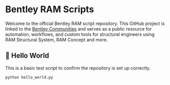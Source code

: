 # Bentley RAM Scripts

Welcome to the official Bentley RAM script repository. This GitHub project is linked to the [Bentley Communities](https://communities.bentley.com/) and serves as a public resource for automation, workflows, and custom tools for structural engineers using RAM Structural System, RAM Concept and more.

## 🔰 Hello World

This is a basic test script to confirm the repository is set up correctly.

```bash
python hello_world.py
